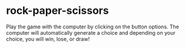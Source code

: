 # rock-paper-scissors

Play the game with the computer by clicking on the button options. The computer will automatically generate a choice and depending on your choice, you will win, lose, or draw!
